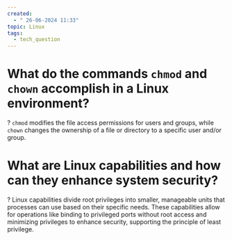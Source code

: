 ```yaml
---
created:
  - " 26-06-2024 11:33"
topic: Linux
tags:
  - tech_question
---
```

# What do the commands `chmod` and `chown` accomplish in a Linux environment?
?
`chmod` modifies the file access permissions for users and groups, while `chown` changes the ownership of a file or directory to a specific user and/or group.

# What are Linux capabilities and how can they enhance system security?
?
Linux capabilities divide root privileges into smaller, manageable units that processes can use based on their specific needs. These capabilities allow for operations like binding to privileged ports without root access and minimizing privileges to enhance security, supporting the principle of least privilege.